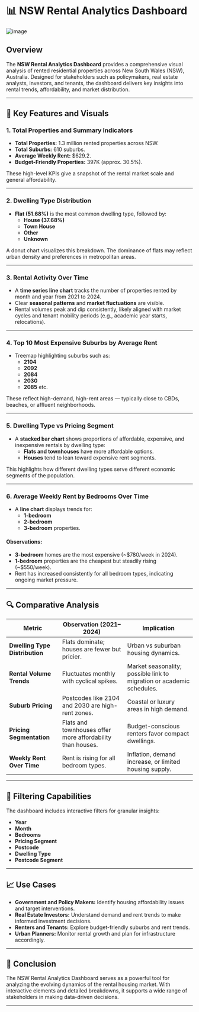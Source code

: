  # 📊 NSW Rental Analytics Dashboard
![image](https://github.com/user-attachments/assets/6d7b456c-6203-4dc3-b1cf-0d54a2fc930a)


## Overview

The **NSW Rental Analytics Dashboard** provides a comprehensive visual analysis of rented residential properties across New South Wales (NSW), Australia. Designed for stakeholders such as policymakers, real estate analysts, investors, and tenants, the dashboard delivers key insights into rental trends, affordability, and market distribution.

---

## 🧩 Key Features and Visuals

### 1. Total Properties and Summary Indicators
- **Total Properties:** 1.3 million rented properties across NSW.
- **Total Suburbs:** 610 suburbs.
- **Average Weekly Rent:** $629.2.
- **Budget-Friendly Properties:** 397K (approx. 30.5%).

These high-level KPIs give a snapshot of the rental market scale and general affordability.

---

### 2. Dwelling Type Distribution
- **Flat (51.68%)** is the most common dwelling type, followed by:
  - **House (37.68%)**
  - **Town House**
  - **Other**
  - **Unknown**

A donut chart visualizes this breakdown. The dominance of flats may reflect urban density and preferences in metropolitan areas.

---

### 3. Rental Activity Over Time
- A **time series line chart** tracks the number of properties rented by month and year from 2021 to 2024.
- Clear **seasonal patterns** and **market fluctuations** are visible.
- Rental volumes peak and dip consistently, likely aligned with market cycles and tenant mobility periods (e.g., academic year starts, relocations).

---

### 4. Top 10 Most Expensive Suburbs by Average Rent
- Treemap highlighting suburbs such as:
  - **2104**
  - **2092**
  - **2084**
  - **2030**
  - **2085** etc.

These reflect high-demand, high-rent areas — typically close to CBDs, beaches, or affluent neighborhoods.

---

### 5. Dwelling Type vs Pricing Segment
- A **stacked bar chart** shows proportions of affordable, expensive, and inexpensive rentals by dwelling type:
  - **Flats and townhouses** have more affordable options.
  - **Houses** tend to lean toward expensive rent segments.

This highlights how different dwelling types serve different economic segments of the population.

---

### 6. Average Weekly Rent by Bedrooms Over Time
- A **line chart** displays trends for:
  - **1-bedroom**
  - **2-bedroom**
  - **3-bedroom** properties.

#### Observations:
- **3-bedroom** homes are the most expensive (~$780/week in 2024).
- **1-bedroom** properties are the cheapest but steadily rising (~$550/week).
- Rent has increased consistently for all bedroom types, indicating ongoing market pressure.

---

## 🔍 Comparative Analysis

| Metric                            | Observation (2021–2024)                                                  | Implication                                                            |
|----------------------------------|--------------------------------------------------------------------------|------------------------------------------------------------------------|
| **Dwelling Type Distribution**   | Flats dominate; houses are fewer but pricier.                            | Urban vs suburban housing dynamics.                                    |
| **Rental Volume Trends**         | Fluctuates monthly with cyclical spikes.                                 | Market seasonality; possible link to migration or academic schedules. |
| **Suburb Pricing**               | Postcodes like 2104 and 2030 are high-rent zones.                        | Coastal or luxury areas in high demand.                                |
| **Pricing Segmentation**         | Flats and townhouses offer more affordability than houses.               | Budget-conscious renters favor compact dwellings.                      |
| **Weekly Rent Over Time**        | Rent is rising for all bedroom types.                                    | Inflation, demand increase, or limited housing supply.                |

---

## 🔧 Filtering Capabilities

The dashboard includes interactive filters for granular insights:
- **Year**
- **Month**
- **Bedrooms**
- **Pricing Segment**
- **Postcode**
- **Dwelling Type**
- **Postcode Segment**

---

## 📈 Use Cases

- **Government and Policy Makers:** Identify housing affordability issues and target interventions.
- **Real Estate Investors:** Understand demand and rent trends to make informed investment decisions.
- **Renters and Tenants:** Explore budget-friendly suburbs and rent trends.
- **Urban Planners:** Monitor rental growth and plan for infrastructure accordingly.

---

## 📍 Conclusion

The NSW Rental Analytics Dashboard serves as a powerful tool for analyzing the evolving dynamics of the rental housing market. With interactive elements and detailed breakdowns, it supports a wide range of stakeholders in making data-driven decisions.

---
